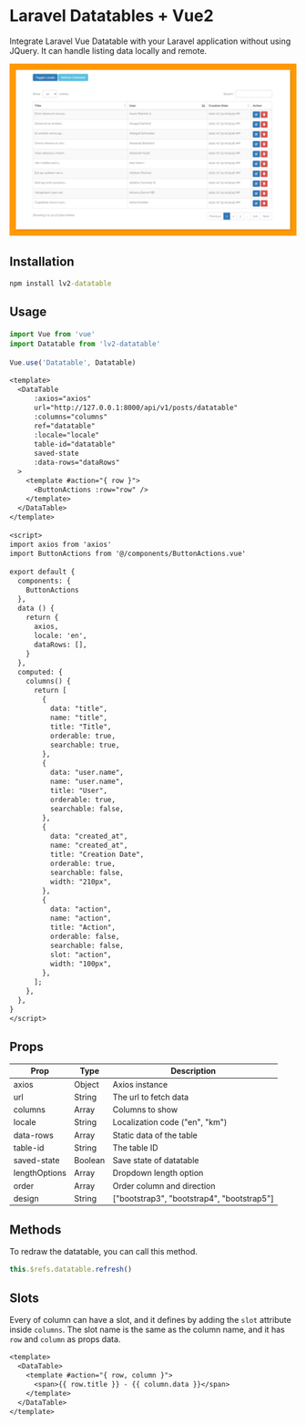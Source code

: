 # Laravel Datatables + Vue2

Integrate Laravel Vue Datatable with your Laravel application without using JQuery. It can handle listing data locally and remote.

![](https://raw.githubusercontent.com/HELMAB/lv2-datatable/master/src/assets/ui.png)

## Installation

```cmd
npm install lv2-datatable
```

## Usage

```js
import Vue from 'vue'
import Datatable from 'lv2-datatable'

Vue.use('Datatable', Datatable)
```

```vue
<template>
  <DataTable
      :axios="axios"
      url="http://127.0.0.1:8000/api/v1/posts/datatable"
      :columns="columns"
      ref="datatable"
      :locale="locale"
      table-id="datatable"
      saved-state
      :data-rows="dataRows"
  >
    <template #action="{ row }">
      <ButtonActions :row="row" />
    </template>
  </DataTable>
</template>

<script>
import axios from 'axios'
import ButtonActions from '@/components/ButtonActions.vue'

export default {
  components: {
    ButtonActions
  },
  data () {
    return {
      axios,
      locale: 'en',
      dataRows: [],
    }
  },
  computed: {
    columns() {
      return [
        {
          data: "title",
          name: "title",
          title: "Title",
          orderable: true,
          searchable: true,
        },
        {
          data: "user.name",
          name: "user.name",
          title: "User",
          orderable: true,
          searchable: false,
        },
        {
          data: "created_at",
          name: "created_at",
          title: "Creation Date",
          orderable: true,
          searchable: false,
          width: "210px",
        },
        {
          data: "action",
          name: "action",
          title: "Action",
          orderable: false,
          searchable: false,
          slot: "action",
          width: "100px",
        },
      ];
    },
  },
}
</script>
```
## Props

| Prop          | Type    | Description                                |
|---------------|---------|--------------------------------------------|
| axios         | Object  | Axios instance                             |
| url           | String  | The url to fetch data                      |
| columns       | Array   | Columns to show                            |
| locale        | String  | Localization code ("en", "km")             |
| data-rows     | Array   | Static data of the table                   |
| table-id      | String  | The table ID                               |
| saved-state   | Boolean | Save state of datatable                    |
| lengthOptions | Array   | Dropdown length option                     |
| order         | Array   | Order column and direction                 |
| design        | String  | ["bootstrap3", "bootstrap4", "bootstrap5"] |

## Methods

To redraw the datatable, you can call this method.

```js
this.$refs.datatable.refresh()
```

## Slots

Every of column can have a slot, and it defines by adding the `slot` attribute inside `columns`. The slot name is the same as the column name, and it has `row` and `column` as props data.

```vue
<template>
  <DataTable>
    <template #action="{ row, column }">
      <span>{{ row.title }} - {{ column.data }}</span>
    </template>
  </DataTable>
</template>
```
